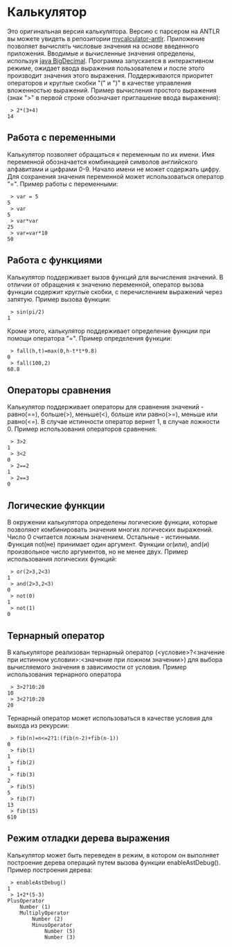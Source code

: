 # Калькулятор
Это оригинальная версия калькулятора. Версию с парсером на ANTLR вы можете увидеть в репозитории [mycalculator-antlr](https://github.com/dmitriyushakov/mycalculator-antlr).
Приложение позволяет вычислять числовые значения на основе введенного приложения. Вводимые и вычисленные значения определены, используя [java BigDecimal](https://docs.oracle.com/javase/7/docs/api/java/math/BigDecimal.html). Программа запускается в интерактивном режиме, ожидает ввода выражения пользователем и после этого производит значения этого выражения. Поддерживаются приоритет операторов и круглые скобки "(" и ")" в качестве управления вложенностью выражений.
Пример вычисления простого выражения (знак ">" в первой строке обозначает приглашение ввода выражения):

     > 2*(3+4)
    14

## Работа с переменными
Калькулятор позволяет обращаться к переменным по их имени. Имя переменной обозначается комбинацией символов английского алфавитами и цифрами 0-9. Начало имени не может содержать цифру. Для сохранения значения переменной может использоваться оператор "=".
Пример работы с переменными:

     > var = 5
    5
     > var
    5
     > var*var
    25
     > var=var*10
    50
## Работа с функциями
Калькулятор поддерживает вызов функций для вычисления значений. В отличии от обращения к значению переменной, оператор вызова функции содержит круглые скобки, с перечислением выражений через запятую.
Пример вызова функции:

     > sin(pi/2)
    1
Кроме этого, калькулятор поддерживает определение функции при помощи оператора "=".
Пример определения функции:

     > fall(h,t)=max(0,h-t*t*9.8)
    0
     > fall(100,2)
    60.8
## Операторы сравнения
Калькулятор поддерживает операторы для сравнения значений - равно(==), больше(>), меньше(<), больше или равно(>=), меньше или равно(<=). В случае истинности оператор вернет 1, в случае ложности 0.
Пример использования операторов сравнения:

     > 3>2
    1
     > 3<2
    0
     > 2==2
    1
     > 2==3
    0
## Логические функции
В окружении калькулятора определены логические функции, которые позволяют комбинировать значения многих логических выражений. Число 0 считается ложным значением. Остальные - истинными.
Функция not(не) принимает один аргумент. Функции or(или), and(и) произвольное число аргументов, но не менее двух.
Пример использования логических функций:

     > or(2>3,2<3)
    1
     > and(2>3,2<3)
    0
     > not(0)
    1
     > not(1)
    0
## Тернарный оператор
В калькуляторе реализован тернарный оператор (<условие>?<значение при истинном условии>:<значение при ложном значении>) для выбора вычисляемого значения в зависимости от условия.
Пример использования тернарного оператора

     > 3>2?10:20
    10
     > 3<2?10:20
    20
Тернарный оператор может использоваться в качестве условия для выхода из рекурсии:

     > fib(n)=n<=2?1:(fib(n-2)+fib(n-1))
    0
     > fib(1)
    1
     > fib(2)
    1
     > fib(3)
    2
     > fib(5)
    5
     > fib(7)
    13
     > fib(15)
    610
## Режим отладки дерева выражения
Калькулятор может быть переведен в режим, в котором он выполняет построение дерева операций путем вызова функции enableAstDebug().
Пример построения дерева:

     > enableAstDebug()
    1
     > 1+2*(5-3)
    PlusOperator
        Number (1)
        MultiplyOperator
            Number (2)
            MinusOperator
                Number (5)
                Number (3)
